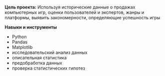 
**Цель проекта:** Используя исторические данные о продажах компьютерных игр, оценки пользователей и экспертов, жанры и платформы, выявить закономерности, определяющие успешность игры

**Навыки и инструменты**

- Python
- Pandas
- Matplotlib 
- исследовательский анализ данных 
- описательная статистика
- предобработка данных
- проверка статистических гипотез


